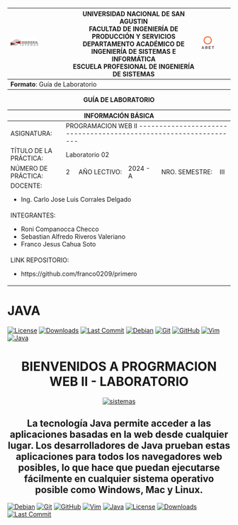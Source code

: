 <div align="center">
<table>
    <theader>
        <tr>
            <td><img src="https://github.com/rescobedoq/pw2/blob/main/epis.png?raw=true" alt="EPIS" style="width:50%; height:auto"/></td>
            <th>
                <span style="font-weight:bold;">UNIVERSIDAD NACIONAL DE SAN AGUSTIN</span><br />
                <span style="font-weight:bold;">FACULTAD DE INGENIERÍA DE PRODUCCIÓN Y SERVICIOS</span><br />
                <span style="font-weight:bold;">DEPARTAMENTO ACADÉMICO DE INGENIERÍA DE SISTEMAS E INFORMÁTICA</span><br />
                <span style="font-weight:bold;">ESCUELA PROFESIONAL DE INGENIERÍA DE SISTEMAS</span>
            </th>
            <td><img src="https://github.com/rescobedoq/pw2/blob/main/abet.png?raw=true" alt="ABET" style="width:50%; height:auto"/></td>
        </tr>
    </theader>
    <tbody>
        <tr><td colspan="3"><span style="font-weight:bold;">Formato</span>: Guía de Laboratorio</td></tr>
    </tbody>
</table>
</div>
<div align="center">
<span style="font-weight:bold;">GUÍA DE LABORATORIO</span><br />
</div>
<table>
<theader>
<tr><th colspan="6">INFORMACIÓN BÁSICA</th></tr>
</theader>
<tbody>
<tr><td>ASIGNATURA:</td><td colspan="5">PROGRAMACION WEB II -----------------------------------------------------------------</td></tr>
<tr><td>TÍTULO DE LA PRÁCTICA:</td><td colspan="5">Laboratorio 02</td></tr>
<tr>
<td>NÚMERO DE PRÁCTICA:</td><td>2</td><td>AÑO LECTIVO:</td><td>2024 - A</td><td>NRO. SEMESTRE:</td><td>III</td>
</tr>
</<tr>
<tr><td colspan="6">DOCENTE:
<ul>
<li>Ing. Carlo Jose Luis Corrales Delgado</li>
</ul>
</td>
</<tr>
<tr><td colspan="6">INTEGRANTES:
<ul>
<li>Roni Companocca Checco</li>
<li>Sebastian Alfredo Riveros Valeriano</li>
<li>Franco Jesus Cahua Soto </li>
</ul>
</td>
</<tr>
<tr><td colspan="6">LINK REPOSITORIO:
<ul>
<li>https://github.com/franco0209/primero</li>
</ul>
</td>
</<tr>
</tdbody>
</table>

# JAVA

[![License][license]][license-file]
[![Downloads][downloads]][releases]
[![Last Commit][last-commit]][releases]
[![Debian][Debian]][debian-site]
[![Git][Git]][git-site]
[![GitHub][GitHub]][github-site]
[![Vim][Vim]][vim-site]
[![Java][Java]][java-site]

<div align="center">

# **BIENVENIDOS A PROGRMACION WEB II - LABORATORIO**


<a href="https://ibb.co/3NxfBVF"><img src="https://i.ibb.co/Yk5DpJd/sistemas.jpg" alt="sistemas" border="0"></a>

## La tecnología Java permite acceder a las aplicaciones basadas en la web desde cualquier lugar. Los desarrolladores de Java prueban estas aplicaciones para todos los navegadores web posibles, lo que hace que puedan ejecutarse fácilmente en cualquier sistema operativo posible como Windows, Mac y Linux.
</div>

[license]: https://img.shields.io/github/license/rescobedoq/pw2?label=rescobedoq
[license-file]: https://github.com/rescobedoq/pw2/blob/main/LICENSE
[downloads]: https://img.shields.io/github/downloads/rescobedoq/pw2/total?label=Downloads
[releases]: https://github.com/rescobedoq/pw2/releases/
[last-commit]: https://img.shields.io/github/last-commit/rescobedoq/pw2?label=Last%20Commit
[Debian]: https://img.shields.io/badge/Debian-D70A53?style=for-the-badge&logo=debian&logoColor=white
[debian-site]: https://www.debian.org/index.es.html
[Git]: https://img.shields.io/badge/git-%23F05033.svg?style=for-the-badge&logo=git&logoColor=white
[git-site]: https://git-scm.com/
[GitHub]: https://img.shields.io/badge/github-%23121011.svg?style=for-the-badge&logo=github&logoColor=white
[github-site]: https://github.com/
[Vim]: https://img.shields.io/badge/VIM-%2311AB00.svg?style=for-the-badge&logo=vim&logoColor=white
[vim-site]: https://www.vim.org/
[Java]: https://img.shields.io/badge/java-%23ED8B00.svg?style=for-the-badge&logo=java&logoColor=white
[java-site]: https://docs.oracle.com/javase/tutorial/
[![Debian][Debian]][debian-site]
[![Git][Git]][git-site]
[![GitHub][GitHub]][github-site]
[![Vim][Vim]][vim-site]
[![Java][Java]][java-site]
[![License][license]][license-file]
[![Downloads][downloads]][releases]
[![Last Commit][last-commit]][releases]